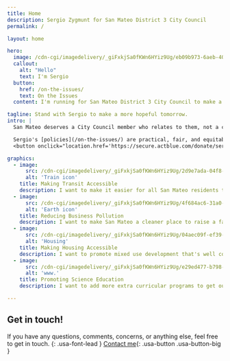 ```yaml
---
title: Home
description: Sergio Zygmunt for San Mateo District 3 City Council
permalink: /

layout: home

hero:
  image: /cdn-cgi/imagedelivery/_giFxkjSa0fKWn6HYiz9Ug/eb09b973-6aeb-40f2-c108-575eb2ce2900/unlimited
  callout:
    alt: "Hello"
    text: I'm Sergio
  button:
    href: /on-the-issues/
    text: On the Issues
  content: I'm running for San Mateo District 3 City Council to make a more equitable, hopeful tomorrow.

tagline: Stand with Sergio to make a more hopeful tomorrow.
intro: |
  San Mateo deserves a City Council member who relates to them, not a career politician.

  Sergio's [policies](/on-the-issues/) are practical, fair, and equitable to make San Mateo a better place to live and work for everyone.
  <button onclick="location.href='https://secure.actblue.com/donate/sergiozygmunt'" class="">Donate</button>

graphics:
  - image:
      src: /cdn-cgi/imagedelivery/_giFxkjSa0fKWn6HYiz9Ug/2d9e7ada-04f8-4bb2-f6ba-c31e41ca3300/uswdsgraphics
      alt: 'Train icon'
    title: Making Transit Accessible
    description: I want to make it easier for all San Mateo residents to access public transit.
  - image:
      src: /cdn-cgi/imagedelivery/_giFxkjSa0fKWn6HYiz9Ug/4f684ac6-31a0-44da-514b-43d469c21600/uswdsgraphics
      alt: 'Earth icon'
    title: Reducing Business Pollution
    description: I want to make San Mateo a cleaner place to raise a family.
  - image:
      src: /cdn-cgi/imagedelivery/_giFxkjSa0fKWn6HYiz9Ug/04aec09f-ef39-48d7-3604-3f6dbdc18f00/uswdsgraphics
      alt: 'Housing'
    title: Making Housing Accessible
    description: I want to promote mixed use development that's well connected to transit to improve access to affordable housing.
  - image:
      src: /cdn-cgi/imagedelivery/_giFxkjSa0fKWn6HYiz9Ug/e29ed477-b798-402e-874e-c4c2628b3300/uswdsgraphics
      alt: 'www.'
    title: Promoting Science Education
    description: I want to add more extra curricular programs to get our next generation excited for science and engineering.

---
```

## Get in touch!

If you have any questions, comments, concerns, or anything else, feel free to get in touch.
{: .usa-font-lead }
[Contact me](/contact/){: .usa-button .usa-button-big }
